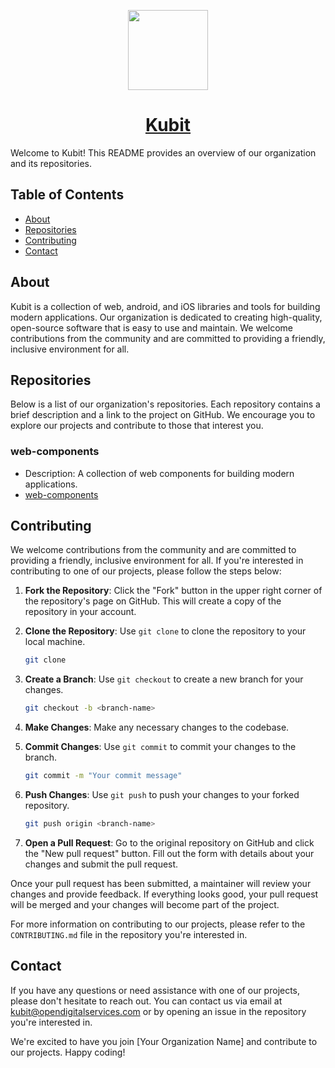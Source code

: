 <p align="center">
  <a href="https://kubit-ui.com">
    <picture>
      <source media="(prefers-color-scheme: dark)" srcset="./assets/readme_logo.png">
      <img src="https://github.com/kubit-ui/web-components/raw/main/assets/readme_logo.png" height="128">
    </picture>
    <h1 align="center">Kubit</h1>
  </a>
</p>

Welcome to Kubit! This README provides an overview of our organization and its repositories.

## Table of Contents
- [About](#about)
- [Repositories](#repositories)
- [Contributing](#contributing)
- [Contact](#contact)

## About
Kubit is a collection of web, android, and iOS libraries and tools for building modern applications. Our organization is dedicated to creating high-quality, open-source software that is easy to use and maintain. We welcome contributions from the community and are committed to providing a friendly, inclusive environment for all.

## Repositories
Below is a list of our organization's repositories. Each repository contains a brief description and a link to the project on GitHub. We encourage you to explore our projects and contribute to those that interest you.

### web-components
- Description: A collection of web components for building modern applications.
- [web-components](https://github.com/kubit-ui/web-components)

## Contributing
We welcome contributions from the community and are committed to providing a friendly, inclusive environment for all. If you're interested in contributing to one of our projects, please follow the steps below:

1. **Fork the Repository**: Click the "Fork" button in the upper right corner of the repository's page on GitHub. This will create a copy of the repository in your account.

2. **Clone the Repository**: Use `git clone` to clone the repository to your local machine.

    ```sh
    git clone
    ```

3. **Create a Branch**: Use `git checkout` to create a new branch for your changes.

    ```sh
    git checkout -b <branch-name>
    ```

4. **Make Changes**: Make any necessary changes to the codebase.

5. **Commit Changes**: Use `git commit` to commit your changes to the branch.

    ```sh
    git commit -m "Your commit message"
    ```

6. **Push Changes**: Use `git push` to push your changes to your forked repository.

    ```sh
    git push origin <branch-name>
    ```

7. **Open a Pull Request**: Go to the original repository on GitHub and click the "New pull request" button. Fill out the form with details about your changes and submit the pull request.

Once your pull request has been submitted, a maintainer will review your changes and provide feedback. If everything looks good, your pull request will be merged and your changes will become part of the project.

For more information on contributing to our projects, please refer to the `CONTRIBUTING.md` file in the repository you're interested in.

## Contact

If you have any questions or need assistance with one of our projects, please don't hesitate to reach out. You can contact us via email at [kubit@opendigitalservices.com](mailto:kubit@opendigitalservices.com) or by opening an issue in the repository you're interested in.

We're excited to have you join [Your Organization Name] and contribute to our projects. Happy coding!
